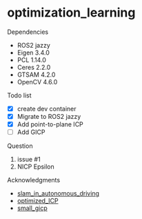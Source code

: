 # optimization_learning

Dependencies
- ROS2 jazzy
- Eigen 3.4.0
- PCL 1.14.0
- Ceres 2.2.0
- GTSAM 4.2.0
- OpenCV 4.6.0



Todo list
- [x]  create dev container
- [x]  Migrate to ROS2 jazzy
- [x]  Add point-to-plane ICP
- [ ]  Add GICP 

Question
1. issue #1
2. NICP Epsilon


Acknowledgments
- [slam_in_autonomous_driving](https://github.com/gaoxiang12/slam_in_autonomous_driving)
- [optimized_ICP](https://github.com/zm0612/optimized_ICP)
- [small_gicp](https://github.com/koide3/small_gicp)